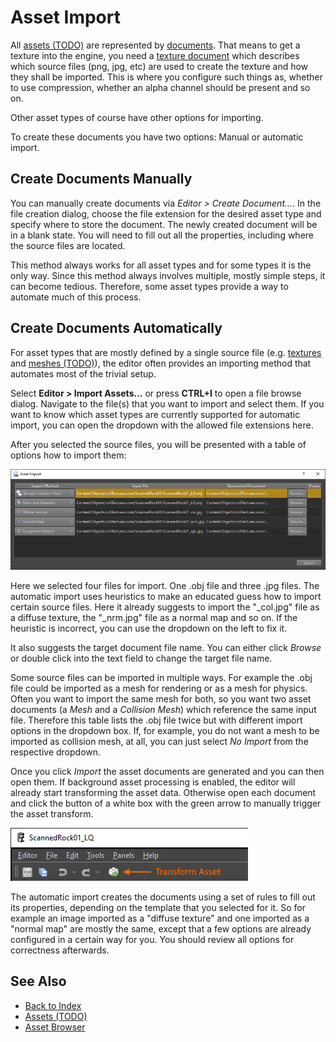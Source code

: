 # Asset Import

All [assets (TODO)](assets-overview.md) are represented by [documents](../editor/editor-documents.md). That means to get a texture into the engine, you need a [texture document](../graphics/textures-overview.md) which describes which source files (png, jpg, etc) are used to create the texture and how they shall be imported. This is where you configure such things as, whether to use compression, whether an alpha channel should be present and so on.

Other asset types of course have other options for importing.

To create these documents you have two options: Manual or automatic import.

## Create Documents Manually

You can manually create documents via *Editor > Create Document...*. In the file creation dialog, choose the file extension for the desired asset type and specify where to store the document. The newly created document will be in a blank state. You will need to fill out all the properties, including where the source files are located.

This method always works for all asset types and for some types it is the only way. Since this method always involves multiple, mostly simple steps, it can become tedious. Therefore, some asset types provide a way to automate much of this process.

## Create Documents Automatically

For asset types that are mostly defined by a single source file (e.g. [textures](../graphics/textures-overview.md) and [meshes (TODO)](../graphics/meshes-overview.md)), the editor often provides an importing method that automates most of the trivial setup.

Select **Editor > Import Assets...** or press **CTRL+I** to open a file browse dialog. Navigate to the file(s) that you want to import and select them. If you want to know which asset types are currently supported for automatic import, you can open the dropdown with the allowed file extensions here.

After you selected the source files, you will be presented with a table of options how to import them:

![Asset Import Table](media/asset-import.png)

Here we selected four files for import. One .obj file and three .jpg files. The automatic import uses heuristics to make an educated guess how to import certain source files. Here it already suggests to import the "_col.jpg" file as a diffuse texture, the "_nrm.jpg" file as a normal map and so on. If the heuristic is incorrect, you can use the dropdown on the left to fix it.

It also suggests the target document file name. You can either click *Browse* or double click into the text field to change the target file name.

Some source files can be imported in multiple ways. For example the .obj file could be imported as a mesh for rendering or as a mesh for physics. Often you want to import the same mesh for both, so you want two asset documents (a *Mesh* and a *Collision Mesh*) which reference the same input file. Therefore this table lists the .obj file twice but with different import options in the dropdown box. If, for example, you do not want a mesh to be imported as collision mesh, at all, you can just select *No Import* from the respective dropdown.

Once you click *Import* the asset documents are generated and you can then open them. If background asset processing is enabled, the editor will already start transforming the asset data. Otherwise open each document and click the button of a white box with the green arrow to manually trigger the asset transform.

![Transform Asset](media/transform-asset.png)

The automatic import creates the documents using a set of rules to fill out its properties, depending on the template that you selected for it. So for example an image imported as a "diffuse texture" and one imported as a "normal map" are mostly the same, except that a few options are already configured in a certain way for you. You should review all options for correctness afterwards.

## See Also

* [Back to Index](../index.md)
* [Assets (TODO)](assets-overview.md)
* [Asset Browser](asset-browser.md)
